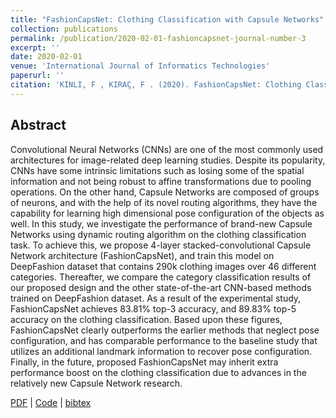```yaml
---
title: "FashionCapsNet: Clothing Classification with Capsule Networks"
collection: publications
permalink: /publication/2020-02-01-fashioncapsnet-journal-number-3
excerpt: ''
date: 2020-02-01
venue: 'International Journal of Informatics Technologies'
paperurl: ''
citation: 'KINLI, F , KIRAÇ, F . (2020). FashionCapsNet: Clothing Classification with Capsule Networks. Bilişim Teknolojileri Dergisi , 13 (1) , 87-96 . DOI: 10.17671/gazibtd.580222'
---
```


## Abstract
Convolutional Neural Networks (CNNs) are one of the most commonly used architectures for image-related deep learning studies. Despite its popularity, CNNs have some intrinsic limitations such as losing some of the spatial information and not being robust to affine transformations due to pooling operations. On the other hand, Capsule Networks are composed of groups of neurons, and with the help of its novel routing algorithms, they have the capability for learning high dimensional pose configuration of the objects as well. In this study, we investigate the performance of brand-new Capsule Networks using dynamic routing algorithm on the clothing classification task. To achieve this, we propose 4-layer stacked-convolutional Capsule Network architecture (FashionCapsNet), and train this model on DeepFashion dataset that contains 290k clothing images over 46 different categories. Thereafter, we compare the category classification results of our proposed design and the other state-of-the-art CNN-based methods trained on DeepFashion dataset. As a result of the experimental study, FashionCapsNet achieves 83.81% top-3 accuracy, and 89.83% top-5 accuracy on the clothing classification. Based upon these figures, FashionCapsNet clearly outperforms the earlier methods that neglect pose configuration, and has comparable performance to the baseline study that utilizes an additional landmark information to recover pose configuration. Finally, in the future, proposed FashionCapsNet may inherit extra performance boost on the clothing classification due to advances in the relatively new Capsule Network research.


[PDF](https://dergipark.org.tr/en/download/article-file/952493) |
[Code](https://github.com/birdortyedi/fashion-caps-net) |
[bibtex](_bibtex/fashioncapsnet-journal.html)